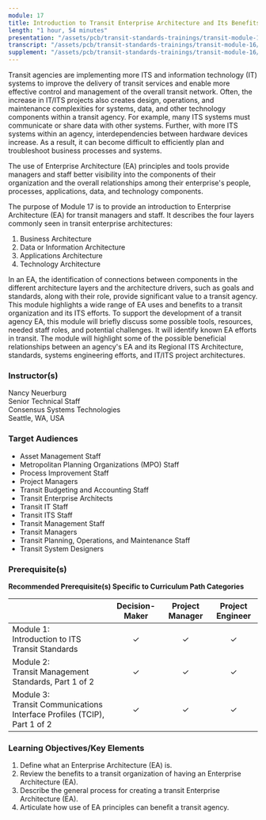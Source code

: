 ```yaml
---
module: 17
title: Introduction to Transit Enterprise Architecture and Its Benefits for Transit
length: "1 hour, 54 minutes"
presentation: "/assets/pcb/transit-standards-trainings/transit-module-16/mt16ppt.pdf"
transcript: "/assets/pcb/transit-standards-trainings/transit-module-16/mt16trans.pdf"
supplement: "/assets/pcb/transit-standards-trainings/transit-module-16/mt16sup.pdf"
---
```


Transit agencies are implementing more ITS and information technology (IT) systems to improve the delivery of transit services and enable more effective control and management of the overall transit network. Often, the increase in IT/ITS projects also creates design, operations, and maintenance complexities for systems, data, and other technology components within a transit agency. For example, many ITS systems must communicate or share data with other systems. Further, with more ITS systems within an agency, interdependencies between hardware devices increase. As a result, it can become difficult to efficiently plan and troubleshoot business processes and systems.

The use of Enterprise Architecture (EA) principles and tools provide managers and staff better visibility into the components of their organization and the overall relationships among their enterprise's people, processes, applications, data, and technology components.

The purpose of Module 17 is to provide an introduction to Enterprise Architecture (EA) for transit managers and staff. It describes the four layers commonly seen in transit enterprise architectures:
1. Business Architecture
2. Data or Information Architecture
3. Applications Architecture
4. Technology Architecture

In an EA, the identification of connections between components in the different architecture layers and the architecture drivers, such as goals and standards, along with their role, provide significant value to a transit agency. This module highlights a wide range of EA uses and benefits to a transit organization and its ITS efforts. To support the development of a transit agency EA, this module will briefly discuss some possible tools, resources, needed staff roles, and potential challenges. It will identify known EA efforts in transit. The module will highlight some of the possible beneficial relationships between an agency's EA and its Regional ITS Architecture, standards, systems engineering efforts, and IT/ITS project architectures.

### Instructor(s)

Nancy Neuerburg  
Senior Technical Staff  
Consensus Systems Technologies  
Seattle, WA, USA

### Target Audiences

* Asset Management Staff
* Metropolitan Planning Organizations (MPO) Staff
* Process Improvement Staff
* Project Managers
* Transit Budgeting and Accounting Staff
* Transit Enterprise Architects
* Transit IT Staff
* Transit ITS Staff
* Transit Management Staff
* Transit Managers
* Transit Planning, Operations, and Maintenance Staff
* Transit System Designers

### Prerequisite(s)

**Recommended Prerequisite(s) Specific to Curriculum Path Categories**

| | Decision-Maker | Project Manager | Project Engineer |
| --- | :---: | :---: | :---: |
| Module 1:<br>Introduction to ITS Transit Standards | ✓ | ✓ | ✓ |
| Module 2:<br>Transit Management Standards, Part 1 of 2 | ✓ | ✓ | ✓ |
| Module 3:<br>Transit Communications Interface Profiles (TCIP), Part 1 of 2 | ✓ | ✓ | ✓ |

### Learning Objectives/Key Elements

1. Define what an Enterprise Architecture (EA) is.
2. Review the benefits to a transit organization of having an Enterprise Architecture (EA).
3. Describe the general process for creating a transit Enterprise Architecture (EA).
4. Articulate how use of EA principles can benefit a transit agency.
